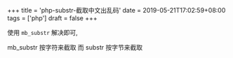 +++
title = 'php-substr-截取中文出乱码'
date = 2019-05-21T17:02:59+08:00
tags = ['php']
draft = false
+++

使用 `mb_substr` 解决即可,

mb_substr 按字符来截取
而 substr 按字节来截取
